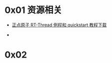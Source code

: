 # 0x01 资源相关
* [ 正点原子 RT-Thread 例程和 quickstart 教程下载](https://pan.baidu.com/s/1hrNvmss#list/path=%2F)

*




# 0x02
